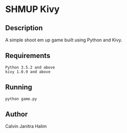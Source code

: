 # SHMUP Kivy

## Description
A simple shoot em up game built using Python and Kivy.

## Requirements
```
Python 3.5.2 and above
kivy 1.0.9 and above
```

## Running
```python game.py```

## Author
Calvin Janitra Halim